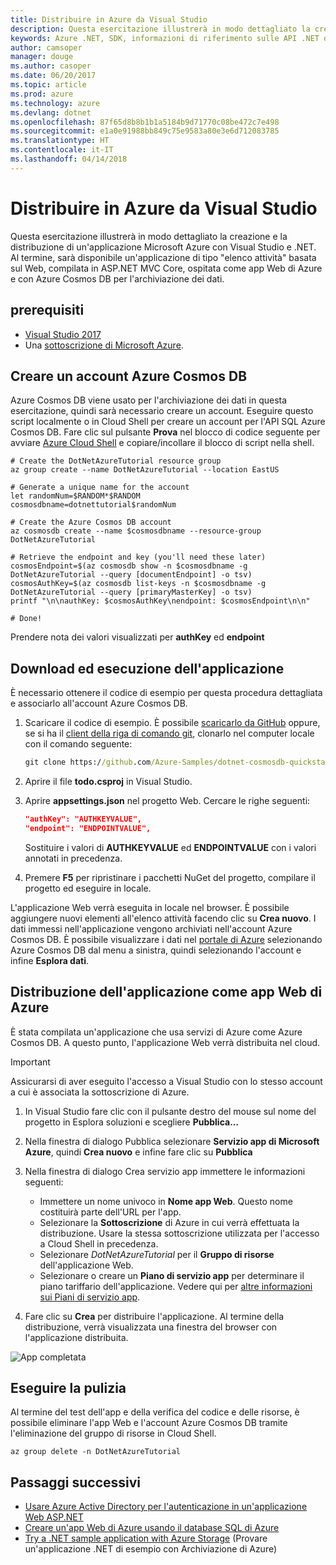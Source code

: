 ```yaml
---
title: Distribuire in Azure da Visual Studio
description: Questa esercitazione illustrerà in modo dettagliato la creazione e la distribuzione di un'applicazione Microsoft Azure con Visual Studio e .NET.
keywords: Azure .NET, SDK, informazioni di riferimento sulle API .NET di Azure, libreria di classi .NET di Azure
author: camsoper
manager: douge
ms.author: casoper
ms.date: 06/20/2017
ms.topic: article
ms.prod: azure
ms.technology: azure
ms.devlang: dotnet
ms.openlocfilehash: 87f65d8b8b1b1a5184b9d71770c08be472c7e498
ms.sourcegitcommit: e1a0e91988bb849c75e9583a80e3e6d712083785
ms.translationtype: HT
ms.contentlocale: it-IT
ms.lasthandoff: 04/14/2018
---
```

# <a name="deploy-to-azure-from-visual-studio"></a>Distribuire in Azure da Visual Studio

Questa esercitazione illustrerà in modo dettagliato la creazione e la distribuzione di un'applicazione Microsoft Azure con Visual Studio e .NET.  Al termine, sarà disponibile un'applicazione di tipo "elenco attività" basata sul Web, compilata in ASP.NET MVC Core, ospitata come app Web di Azure e con Azure Cosmos DB per l'archiviazione dei dati.

## <a name="prerequisites"></a>prerequisiti

* [Visual Studio 2017](https://www.visualstudio.com/downloads/)
* Una [sottoscrizione di Microsoft Azure](https://azure.microsoft.com/free/).

## <a name="create-an-azure-cosmos-db-account"></a>Creare un account Azure Cosmos DB

Azure Cosmos DB viene usato per l'archiviazione dei dati in questa esercitazione, quindi sarà necessario creare un account.  Eseguire questo script localmente o in Cloud Shell per creare un account per l'API SQL Azure Cosmos DB.  Fare clic sul pulsante **Prova** nel blocco di codice seguente per avviare [Azure Cloud Shell](/azure/cloud-shell/) e copiare/incollare il blocco di script nella shell.

```azurecli-interactive
# Create the DotNetAzureTutorial resource group
az group create --name DotNetAzureTutorial --location EastUS

# Generate a unique name for the account
let randomNum=$RANDOM*$RANDOM
cosmosdbname=dotnettutorial$randomNum

# Create the Azure Cosmos DB account
az cosmosdb create --name $cosmosdbname --resource-group DotNetAzureTutorial

# Retrieve the endpoint and key (you'll need these later)
cosmosEndpoint=$(az cosmosdb show -n $cosmosdbname -g DotNetAzureTutorial --query [documentEndpoint] -o tsv)
cosmosAuthKey=$(az cosmosdb list-keys -n $cosmosdbname -g DotNetAzureTutorial --query [primaryMasterKey] -o tsv)
printf "\n\nauthKey: $cosmosAuthKey\nendpoint: $cosmosEndpoint\n\n"

# Done!

```

Prendere nota dei valori visualizzati per **authKey** ed **endpoint** 

## <a name="downloading-and-running-the-application"></a>Download ed esecuzione dell'applicazione

È necessario ottenere il codice di esempio per questa procedura dettagliata e associarlo all'account Azure Cosmos DB.

1. Scaricare il codice di esempio.  È possibile [scaricarlo da GitHub](https://github.com/Azure-Samples/dotnet-cosmosdb-quickstart/) oppure, se si ha il [client della riga di comando git](https://git-scm.com/), clonarlo nel computer locale con il comando seguente:

    ```cmd
    git clone https://github.com/Azure-Samples/dotnet-cosmosdb-quickstart
    ```

2. Aprire il file **todo.csproj** in Visual Studio.

3. Aprire **appsettings.json** nel progetto Web.  Cercare le righe seguenti:

    ```json
    "authKey": "AUTHKEYVALUE",
    "endpoint": "ENDPOINTVALUE",
    ```
    Sostituire i valori di **AUTHKEYVALUE** ed **ENDPOINTVALUE** con i valori annotati in precedenza.

4. Premere **F5** per ripristinare i pacchetti NuGet del progetto, compilare il progetto ed eseguire in locale.

L'applicazione Web verrà eseguita in locale nel browser.  È possibile aggiungere nuovi elementi all'elenco attività facendo clic su **Crea nuovo**.  I dati immessi nell'applicazione vengono archiviati nell'account Azure Cosmos DB.  È possibile visualizzare i dati nel [portale di Azure](https://portal.azure.com) selezionando Azure Cosmos DB dal menu a sinistra, quindi selezionando l'account e infine **Esplora dati**.

## <a name="deploying-the-application-as-an-azure-web-app"></a>Distribuzione dell'applicazione come app Web di Azure

È stata compilata un'applicazione che usa servizi di Azure come Azure Cosmos DB.  A questo punto, l'applicazione Web verrà distribuita nel cloud.

> [!IMPORTANT]
> Assicurarsi di aver eseguito l'accesso a Visual Studio con lo stesso account a cui è associata la sottoscrizione di Azure.

1. In Visual Studio fare clic con il pulsante destro del mouse sul nome del progetto in Esplora soluzioni e scegliere **Pubblica...**

2. Nella finestra di dialogo Pubblica selezionare **Servizio app di Microsoft Azure**, quindi **Crea nuovo** e infine fare clic su **Pubblica**

3. Nella finestra di dialogo Crea servizio app immettere le informazioni seguenti:

    * Immettere un nome univoco in **Nome app Web**.  Questo nome costituirà parte dell'URL per l'app.
    * Selezionare la **Sottoscrizione** di Azure in cui verrà effettuata la distribuzione.  Usare la stessa sottoscrizione utilizzata per l'accesso a Cloud Shell in precedenza.
    * Selezionare *DotNetAzureTutorial* per il **Gruppo di risorse** dell'applicazione Web.
    * Selezionare o creare un **Piano di servizio app** per determinare il piano tariffario dell'applicazione.  Vedere qui per [altre informazioni sui Piani di servizio app](/azure/app-service/azure-web-sites-web-hosting-plans-in-depth-overview).

4. Fare clic su **Crea** per distribuire l'applicazione.  Al termine della distribuzione, verrà visualizzata una finestra del browser con l'applicazione distribuita.

![App completata](./media/dotnet-quickstart/todo.png)

## <a name="clean-up"></a>Eseguire la pulizia

Al termine del test dell'app e della verifica del codice e delle risorse, è possibile eliminare l'app Web e l'account Azure Cosmos DB tramite l'eliminazione del gruppo di risorse in Cloud Shell.

```azurecli-interactive
az group delete -n DotNetAzureTutorial
```

## <a name="next-steps"></a>Passaggi successivi

* [Usare Azure Active Directory per l'autenticazione in un'applicazione Web ASP.NET](/azure/active-directory/develop/active-directory-devquickstarts-webapp-dotnet)
* [Creare un'app Web di Azure usando il database SQL di Azure](/azure/app-service-web/web-sites-dotnet-get-started)
* [Try a .NET sample application with Azure Storage](/azure/storage/storage-samples-dotnet) (Provare un'applicazione .NET di esempio con Archiviazione di Azure)


